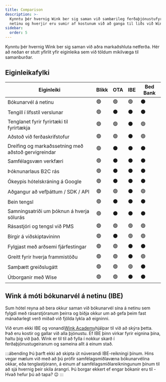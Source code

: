 ```yaml
---
title: Comparison
description: >-
  Kynntu þér hvernig Wink ber sig saman við sambærileg ferðaþjónustufyrirtæki á
  netinu og hverjir eru sumir af kostunum við að ganga til liðs við Wink.
sidebar:
  order: 5
---
```

Kynntu þér hvernig Wink ber sig saman við aðra markaðshluta netferða. Hér að neðan er stutt yfirlit yfir eiginleika sem við töldum mikilvæga til samanburðar.

## Eiginleikafylki

| Eiginleiki | Blikk | OTA | IBE | Bed Bank
| ------------------------ | -- | -- | -- | -- |
| Bókunarvél á netinu | 🟢 | 🟢 | 🟢 | ⚫️ |
| Tengill í lífsstíl verslunar | 🟢 | ⚫️ | ⚫️ | ⚫️ |
| Tenglanet fyrir fyrirtæki til fyrirtækja | 🟢 | 🟢 | ⚫️ | 🟢 |
| Aðstoð við ferðaskrifstofur | 🟢 | 🟢 | ⚫️ | 🟢 |
| Dreifing og markaðssetning með aðstoð gervigreindar | 🟢 | ⚫️ | ⚫️ | ⚫️ |
| Samfélagsvæn verkfæri | 🟢 | ⚫️ | ⚫️ | ⚫️ |
| Þóknunarlaus B2C rás | 🟢 | ⚫️ | ⚫️ | ⚫️ |
| Ókeypis hótelskráning á Google | 🟢 | ⚫️ | ⚫️ | ⚫️ |
| Aðgangur að vefþáttum / SDK / API | 🟢 | 🟢 | ⚫️ | 🟢 |
| Bein tengsl | 🟢 | ⚫️ | ⚫️ | ⚫️ |
| Samningsatriði um þóknun á hverja sölurás | 🟢 | ⚫️ | ⚫️ | ⚫️ |
| Rásastjóri og tengsl við PMS | 🟢 | 🟢 | 🟢 | 🟢 |
| Birgir á viðskiptavininn | 🟢 | ⚫️ | 🟢 | 🟢 |
| Fylgjast með arðsemi fjárfestingar | 🟢 | 🟢 | ⚫️ | ⚫️ |
| Greitt fyrir hverja frammistöðu | 🟢 | 🟢 | ⚫️ | 🟢 |
| Samþætt greiðslugátt | 🟢 | 🟢 | 🟢 | ⚫️ |
| Útborganir með Wise | 🟢 | 🟢 | ⚫️ | ⚫️ |

## Wink á móti bókunarvél á netinu (IBE)

Sum hótel reyna að bera okkur saman við bókunarvél sína á netinu sem fylgdi með rásarstjóranum þeirra og biðja okkur um að gefa þeim fast mánaðarlegt verð miðað við fjölda lykla að eigninni.

Við erum ekki IBE og vonandi[Wink Academy](/)hjálpar til við að skýra þetta. Það eru kostir og gallar við alla þjónustu. Ef IBE þinn virkar fyrir eignina þína, haltu þig við það.
Wink er til til að fylla í nokkur skarð í ferðaþjónustugeiranum og sameina allt á einum stað.

:::ábending
Þú þarft ekki að skipta út núverandi IBE-reikningi þínum. Hins vegar mælum við með að þú prófir samfélagsmiðlavæna bókunarvélina okkar, eða tenglastjórann, á einum af samfélagsmiðlareikningunum þínum til að sjá hvernig þeir skila árangri. Þú borgar ekkert ef engar bókanir eru til - Hvað hefur þú að tapa? 😉
:::

